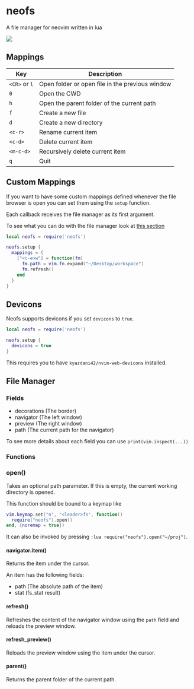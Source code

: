 # neofs
A file manager for neovim written in lua

![](https://user-images.githubusercontent.com/32014449/97745900-d51bc080-1ae9-11eb-9a80-199b69a357ea.png)

## Mappings

| Key           | Description                                     |
|---------------|-------------------------------------------------|
| `<CR>` or `l` | Open folder or open file in the previous window |
| `0`           | Open the CWD                                    |
| `h`           | Open the parent folder of the current path      |
| `f`           | Create a new file                               |
| `d`           | Create a new directory                          |
| `<c-r>`       | Rename current item                             |
| `<c-d>`       | Delete current item                             |
| `<m-c-d>`     | Recursively delete current item                 |
| `q`           | Quit                                            |

## Custom Mappings

If you want to have some custom mappings defined whenever the file browser is open you can set them using the `setup` function.

Each callback receives the file manager as its first argument.

To see what you can do with the file manager look at [this section](#file-manager)

```lua
local neofs = require('neofs')

neofs.setup {
  mappings = {
    ["<c-e>w"] = function(fm)
      fm.path = vim.fn.expand("~/Desktop/workspace")
      fm.refresh()
    end
  }
}
```

## Devicons

Neofs supports devicons if you set `devicons` to `true`.

```lua
local neofs = require('neofs')

neofs.setup {
  devicons = true
}
```

This requires you to have `kyazdani42/nvim-web-devicons` installed.

## File Manager

### Fields

* decorations (The border)
* navigator (The left window)
* preview (The right window)
* path (The current path for the navigator)

To see more details about each field you can use `print(vim.inspect(...))`

### Functions

### open()

Takes an optional path parameter. If this is empty, the current working directory is opened.

This function should be bound to a keymap like

```lua
vim.keymap.set("n", "<leader>fs", function()
  require("neofs").open()
end, {noremap = true})
```

It can also be invoked by pressing `:lua require("neofs").open("~/proj")`.

#### navigator.item()

Returns the item under the cursor.

An item has the following fields:

* path (The absolute path of the item)
* stat (fs_stat result)

#### refresh()

Refreshes the content of the navigator window using the `path` field and reloads the preview window.

#### refresh_preview()

Reloads the preview window using the item under the cursor.

#### parent()

Returns the parent folder of the current path.
